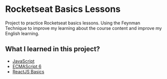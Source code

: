 # Rocketseat Basics Lessons

Project to practice Rocketseat basics lessons. Using the Feynman Technique to improve my learning about the course content and improve my English learning.

## What I learned in this project?

- [JavaScript](javascript/README.md)
- [ECMAScript 6](ecma-script-6/README.md)
- [ReactJS Basics](reactjs-basics/README.md)
